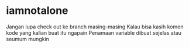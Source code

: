 # iamnotalone
 Jangan lupa check out ke branch masing-masing
 Kalau bisa kasih komen kode yang kalian buat itu ngapain
 Penamaan variable dibuat sejelas atau seumum mungkin